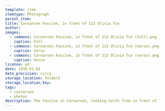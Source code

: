 ```yaml
---
template: item
itemtype: Photograph
parent_item: 
title: Carnarvon Fascine, in front of 113 Olivia Tce
author: 
images:
  - commons: Carnarvon Fascine, in front of 113 Olivia Tce (full).png
    caption: Full
  - commons: Carnarvon Fascine, in front of 113 Olivia Tce (verso).png
    caption: Verso
  - commons: Carnarvon Fascine, in front of 113 Olivia Tce (verso).png
    caption: Verso
license: pd
date: 1930-01-01
date_precision: circa
storage_location: folder2
storage_location_key: 
tags:
  - carnarvon
  - photos
description: The Fascine in Carnarvon, looking north from in front of 113 Olivia Terrace.
---
```

